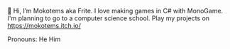 👋 Hi, I’m Mokotems aka Frite.
I love making games in C# with MonoGame.
I'm planning to go to a computer science school.
Play my projects on https://mokotems.itch.io/

Pronouns: He Him

